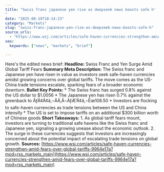 ```yaml
---
title: "Swiss franc japanese yen rise as deepseek news boosts safe h'"
date: "2025-08-19T18:14:23"
category: "Markets"
slug: "swiss-franc-japanese-yen-rise-as-deepseek-news-boosts-safe-h"
source_urls:
  - "https://www.wsj.com/articles/safe-haven-currencies-strengthen-amid-fears-over-global-tariffs-9964e17a?mod=rss_markets_main"
seo:
  keywords: ["news", "markets", "brief"]

---
```

Here's the edited news brief:  **Headline:** Swiss Franc and Yen Surge Amid Global Tariff Fears  **Summary Meta Description:** The Swiss franc and Japanese yen have risen in value as investors seek safe-haven currencies amidst growing concerns over global tariffs. The move comes as the US-China trade tensions escalate, sparking fears of a broader economic downturn.  **Bullet Key Points:**  * The Swiss franc has surged 0.8% against the US dollar to $1.0056 * The Japanese yen has risen 0.7% against the greenback to ÃƒÂ¢Ã¢â‚¬ÂÃ‚Â¬ÃƒÆ’Ã¢â‚¬Ëœ108.50 * Investors are flocking to safe-haven currencies as trade tensions between the US and China intensify * The US is set to impose tariffs on an additional $300 billion worth of Chinese goods  **Short Takeaways:**  1. As global tariff fears mount, investors are turning to traditional safe havens like the Swiss franc and Japanese yen, signaling a growing unease about the economic outlook. 2. The surge in these currencies suggests that investors are increasingly concerned about the potential impact of escalating trade tensions on global growth.  **Sources:** [https://www.wsj.com/articles/safe-haven-currencies-strengthen-amid-fears-over-global-tariffs-9964e17a?mod=rss_markets_main](https://www.wsj.com/articles/safe-haven-currencies-strengthen-amid-fears-over-global-tariffs-9964e17a?mod=rss_markets_main) 
